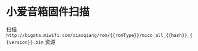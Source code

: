 # 小爱音箱固件扫描

扫描 `http://bigota.miwifi.com/xiaoqiang/rom/{{romType}}/mico_all_{{hash}}_{{version}}.bin` 资源
